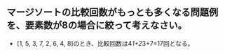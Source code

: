 ## マージソートの比較回数がもっとも多くなる問題例を、要素数が8の場合に絞って考えなさい。
- [1, 5, 3, 7, 2, 6, 4, 8]のとき、比較回数は4*1+2*3+7=17回となる。

